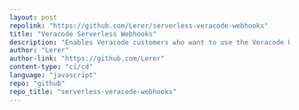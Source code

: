 ```yaml
---
layout: post
repolink: "https://github.com/Lerer/serverless-veracode-webhooks"
title: "Veracode Serverless Webhooks"
description: "Enables Veracode customers who want to use the Veracode Upload-and-Scan Static and SCA (not the Pipeline or the IDE scans) and get updates back in an asynchronous manner."
author: "Lerer"
author-link: "https://github.com/Lerer"
content-type: "ci/cd"
language: "javascript"
repo: "github"
repo_title: "serverless-veracode-webhooks"
---
```

